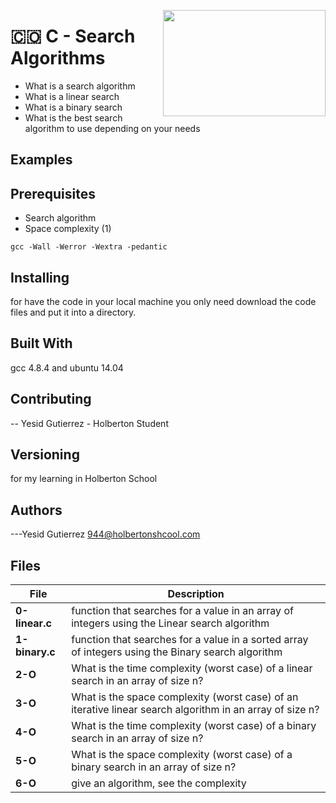 <p>
<img width="260" height="170" src="https://davidjohncoleman.com/wp-djc/wp-content/uploads/2017/06/HBTN-Borderless-CMYK-Logo-Vertical-Color-Black@1200ppi-300x236.png" align="right" >
</p>





# :colombia: C - Search Algorithms                                              
- What is a search algorithm
- What is a linear search
- What is a binary search
- What is the best search algorithm to use depending on your needs
## Examples                     
## Prerequisites                                                                
- Search algorithm
- Space complexity (1)

```                                                                             
gcc -Wall -Werror -Wextra -pedantic                                             
```                                                                             
## Installing                                                                   
                                                                                
for have the code in your local machine you only need download the code files and put it into a directory.
## Built With                                                                   
                                                                                
gcc 4.8.4 and ubuntu 14.04                                                      
                                                                                
## Contributing                                                                 
                                                                                
-- Yesid Gutierrez - Holberton Student                                          
                                                                                
## Versioning                                                                   
for my learning in Holberton School                                             
                                                                                
## Authors                                                                      
                                                                                
---Yesid Gutierrez  944@holbertonshcool.com                                     
                                                                                
## Files                                                                        
                                                                                
|              File                |               Description                  |
| ---------------------------------| ------------------------------------------ |
|**0-linear.c**|function that searches for a value in an array of integers using the Linear search algorithm|
|**1-binary.c**|function that searches for a value in a sorted array of integers using the Binary search algorithm|
|**2-O**|What is the time complexity (worst case) of a linear search in an array of size n?|
|**3-O**|What is the space complexity (worst case) of an iterative linear search algorithm in an array of size n?|
|**4-O**|What is the time complexity (worst case) of a binary search in an array of size n?|
|**5-O**|What is the space complexity (worst case) of a binary search in an array of size n?|
|**6-O**|give an algorithm, see the complexity|
